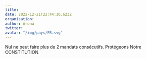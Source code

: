 ```yaml
---
title: 
date: 2022-12-21T22:44:36.623Z
organisation: 
author: Arona
twitter: 
avatar: "/img/pays/FR.svg"
---
```


Nul ne peut faire plus de 2 mandats consécutifs.
Protégeons Notre CONSTITUTION.
